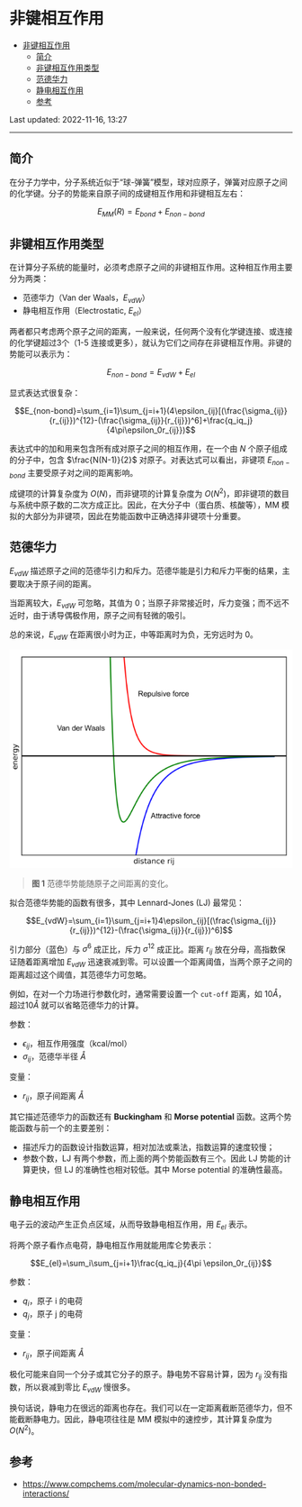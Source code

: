 # 非键相互作用

- [非键相互作用](#非键相互作用)
  - [简介](#简介)
  - [非键相互作用类型](#非键相互作用类型)
  - [范德华力](#范德华力)
  - [静电相互作用](#静电相互作用)
  - [参考](#参考)

Last updated: 2022-11-16, 13:27
****

## 简介

在分子力学中，分子系统近似于“球-弹簧”模型，球对应原子，弹簧对应原子之间的化学键。分子的势能来自原子间的成键相互作用和非键相互左右：

$$E_{MM}(R)=E_{bond}+E_{non-bond}$$

## 非键相互作用类型

在计算分子系统的能量时，必须考虑原子之间的非键相互作用。这种相互作用主要分为两类：

- 范德华力（Van der Waals，$E_{vdW}$）
- 静电相互作用（Electrostatic, $E_{el}$）

两者都只考虑两个原子之间的距离，一般来说，任何两个没有化学键连接、或连接的化学键超过3个（1-5 连接或更多），就认为它们之间存在非键相互作用。非键的势能可以表示为：

$$E_{non-bond}=E_{vdW}+E_{el}$$

显式表达式很复杂：

$$E_{non-bond}=\sum_{i=1}\sum_{j=i+1}(4\epsilon_{ij}[(\frac{\sigma_{ij}}{r_{ij}})^{12}-(\frac{\sigma_{ij}}{r_{ij}})^6]+\frac{q_iq_j}{4\pi\epsilon_0r_{ij}})$$

表达式中的加和用来包含所有成对原子之间的相互作用，在一个由 $N$ 个原子组成的分子中，包含 $\frac{N(N-1)}{2}$ 对原子。对表达式可以看出，非键项 $E_{non-bond}$ 主要受原子对之间的距离影响。

成键项的计算复杂度为 $O(N)$，而非键项的计算复杂度为 $O(N^2)$，即非键项的数目与系统中原子数的二次方成正比。因此，在大分子中（蛋白质、核酸等），MM 模拟的大部分为非键项，因此在势能函数中正确选择非键项十分重要。

## 范德华力

$E_{vdW}$ 描述原子之间的范德华引力和斥力。范德华能是引力和斥力平衡的结果，主要取决于原子间的距离。

当距离较大，$E_{vdW}$ 可忽略，其值为 0；当原子非常接近时，斥力变强；而不远不近时，由于诱导偶极作用，原子之间有轻微的吸引。

总的来说，$E_{vdW}$ 在距离很小时为正，中等距离时为负，无穷远时为 0。

![](images/2022-11-16-12-59-28.png)

> **图 1** 范德华势能随原子之间距离的变化。

拟合范德华势能的函数有很多，其中 Lennard-Jones (LJ) 最常见：

$$E_{vdW}=\sum_{i=1}\sum_{j=i+1}4\epsilon_{ij}[(\frac{\sigma_{ij}}{r_{ij}})^{12}-(\frac{\sigma_{ij}}{r_{ij}})^6]$$

引力部分（蓝色）与 $\sigma^6$ 成正比，斥力 $\sigma^{12}$ 成正比。距离 $r_{ij}$ 放在分母，高指数保证随着距离增加 $E_{vdW}$ 迅速衰减到零。可以设置一个距离阈值，当两个原子之间的距离超过这个阈值，其范德华力可忽略。

例如，在对一个力场进行参数化时，通常需要设置一个 `cut-off` 距离，如 10$\mathring{A}$，超过10$\mathring{A}$ 就可以省略范德华力的计算。

参数：

- $\epsilon_{ij}$，相互作用强度（kcal/mol）
- $\sigma_{ij}$，范德华半径 $\mathring{A}$

变量：

- $r_{ij}$，原子间距离 $\mathring{A}$

其它描述范德华力的函数还有 **Buckingham** 和 **Morse potential** 函数。这两个势能函数与前一个的主要差别：

- 描述斥力的函数设计指数运算，相对加法或乘法，指数运算的速度较慢；
- 参数个数，LJ 有两个参数，而上面的两个势能函数有三个。因此 LJ 势能的计算更快，但 LJ 的准确性也相对较低。其中 Morse potential 的准确性最高。

## 静电相互作用

电子云的波动产生正负点区域，从而导致静电相互作用，用 $E_{el}$ 表示。

将两个原子看作点电荷，静电相互作用就能用库仑势表示：

$$E_{el}=\sum_i\sum_{j=i+1}\frac{q_iq_j}{4\pi \epsilon_0r_{ij}}$$

参数：

- $q_i$，原子 i 的电荷
- $q_j$，原子 j 的电荷

变量：

- $r_{ij}$，原子间距离 $\mathring{A}$

极化可能来自同一个分子或其它分子的原子。静电势不容易计算，因为 $r_{ij}$ 没有指数，所以衰减到零比 $E_{vdW}$ 慢很多。

换句话说，静电力在很远的距离也存在。我们可以在一定距离截断范德华力，但不能截断静电力。因此，静电项往往是 MM 模拟中的速控步，其计算复杂度为 $O(N^2)$。

## 参考

- https://www.compchems.com/molecular-dynamics-non-bonded-interactions/
